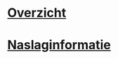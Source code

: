 # [Overzicht](index.md)
# [Naslaginformatie](http://docs.microsoft.com/dotnet/api/?term=Microsoft.Azure)
